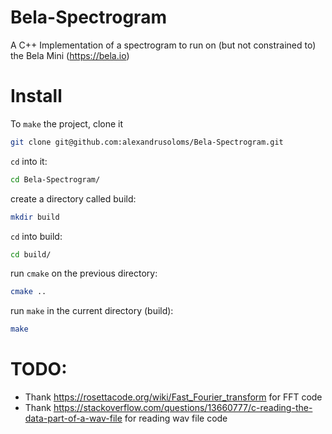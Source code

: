 # Bela-Spectrogram
A C++ Implementation of a spectrogram to run on (but not constrained to) the Bela Mini (https://bela.io) 



# Install

To `make` the project, clone it

```bash
git clone git@github.com:alexandrusoloms/Bela-Spectrogram.git
```

`cd` into it:

```bash
cd Bela-Spectrogram/
```

create a directory called build:

```bash
mkdir build
```

`cd` into build:

```bash
cd build/
```

run `cmake` on the previous directory:

```bash
cmake ..
```

run `make` in the current directory (build):

```bash
make
```



# TODO:

- Thank <https://rosettacode.org/wiki/Fast_Fourier_transform> for FFT code
- Thank <https://stackoverflow.com/questions/13660777/c-reading-the-data-part-of-a-wav-file> for reading wav file code

